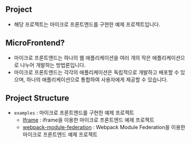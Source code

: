 ## Project

- 해당 프로젝트는 마이크로 프론트엔드를 구현한 예제 프로젝트입니다.

## MicroFrontend?

- 마이크로 프론트엔드는 하나의 웹 애플리케이션을 여러 개의 작은 애플리케이션으로 나누어 개발하는 방법론입니다.
- 마이크로 프론트엔드는 각각의 애플리케이션은 독립적으로 개발하고 배포할 수 있으며, 하나의 애플리케이션으로 통합하여 사용자에게 제공할 수 있습니다.

## Project Structure

- `examples` : 마이크로 프론트엔드를 구현한 예제 프로젝트
  - [Iframe](./examples/iframe/) : iframe을 이용한 마이크로 프론트엔드 예제 프로젝트
  - [webpack-module-federation](./examples/webpack-module-federation/) : Webpack Module Federation을 이용한 마이크로 프론트엔드 예제 프로젝트
